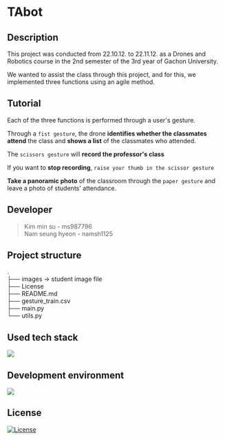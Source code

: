# TAbot

## Description

This project was conducted from 22.10.12. to 22.11.12. as a Drones and Robotics course in the 2nd semester of the 3rd year of Gachon University.

We wanted to assist the class through this project, and for this, we implemented three functions using an agile method.

## Tutorial

Each of the three functions is performed through a user's gesture.

Through a `fist gesture`, the drone **identifies whether the classmates attend** the class and **shows a list** of the classmates who attended.

The `scissors gesture` will **record the professor's class**

If you want to **stop recording**, `raise your thumb in the scissor gesture`

**Take a panoramic photo** of the classroom through the `paper gesture` and leave a photo of students' attendance.

## Developer

> Kim min su - ms987796  
Nam seung hyeon - namsh1125

## Project structure

.</br>
├── images -> student image file</br>
├── License</br>
├── README.md</br>
├── gesture_train.csv</br>
├── main.py</br>
└── utils.py</br>

## Used tech stack

<img src="https://img.shields.io/badge/Python 3.8.6-3776AB?style=flat-square&logo=Python&logoColor=white"/>

## Development environment

<img src="https://img.shields.io/badge/PyCharm 22.1-000000?style=flat-square&logo=PyCharm&logoColor=white"/></a>

## License

[![License](https://img.shields.io/npm/l/mithril.svg)](https://github.com/namsh1125/GCU_Drone_Term_Project/blob/main/License)

